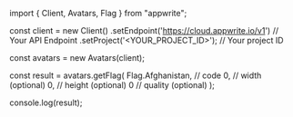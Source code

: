 import { Client, Avatars, Flag } from "appwrite";

const client = new Client()
    .setEndpoint('https://cloud.appwrite.io/v1') // Your API Endpoint
    .setProject('<YOUR_PROJECT_ID>'); // Your project ID

const avatars = new Avatars(client);

const result = avatars.getFlag(
    Flag.Afghanistan, // code
    0, // width (optional)
    0, // height (optional)
    0 // quality (optional)
);

console.log(result);
